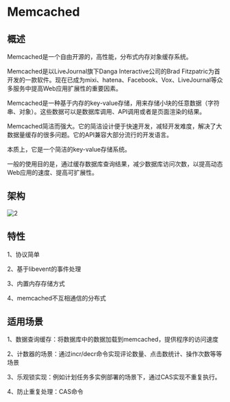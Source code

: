 <!--
 * @Author: wangzhichiao<https://github.com/wzc570738205>
 * @Date: 2021-03-29 14:04:17
 * @LastEditors: wangzhichiao<https://github.com/wzc570738205>
 * @LastEditTime: 2021-03-29 15:18:29
-->
# **Memcached**
## **概述**
Memcached是一个自由开源的，高性能，分布式内存对象缓存系统。

Memcached是以LiveJournal旗下Danga Interactive公司的Brad Fitzpatric为首开发的一款软件。现在已成为mixi、hatena、Facebook、Vox、LiveJournal等众多服务中提高Web应用扩展性的重要因素。

Memcached是一种基于内存的key-value存储，用来存储小块的任意数据（字符串、对象）。这些数据可以是数据库调用、API调用或者是页面渲染的结果。

Memcached简洁而强大。它的简洁设计便于快速开发，减轻开发难度，解决了大数据量缓存的很多问题。它的API兼容大部分流行的开发语言。

本质上，它是一个简洁的key-value存储系统。

一般的使用目的是，通过缓存数据库查询结果，减少数据库访问次数，以提高动态Web应用的速度、提高可扩展性。
## **架构**
![2](/images/jianzhi/Aspose.Words.c9f17846-4b76-4cf3-af40-64ccbc0b8421.002.png)
## **特性**
1、协议简单

2、基于libevent的事件处理

3、内置内存存储方式

4、memcached不互相通信的分布式
## **适用场景**
1、数据查询缓存：将数据库中的数据加载到memcached，提供程序的访问速度

2、计数器的场景：通过incr/decr命令实现评论数量、点击数统计、操作次数等等场景

3、乐观锁实现：例如计划任务多实例部署的场景下，通过CAS实现不重复执行。

4、防止重复处理：CAS命令